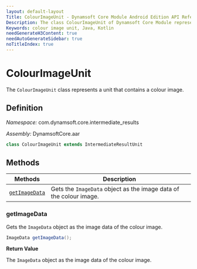 ```yaml
---
layout: default-layout
Title: ColourImageUnit - Dynamsoft Core Module Android Edition API Reference
Description: The class ColourImageUnit of Dynamsoft Core Module represents a unit that contains a colour image.
Keywords: colour image unit, Java, Kotlin
needGenerateH3Content: true
needAutoGenerateSidebar: true
noTitleIndex: true
---
```


# ColourImageUnit

The `ColourImageUnit` class represents a unit that contains a colour image.

## Definition

*Namespace:* com.dynamsoft.core.intermediate_results

*Assembly:* DynamsoftCore.aar

```java
class ColourImageUnit extends IntermediateResultUnit
```

## Methods

| Methods | Description |
| ------- | ----------- |
| [`getImageData`](#getimagedata) | Gets the `ImageData` object as the image data of the colour image. |

### getImageData

Gets the `ImageData` object as the image data of the colour image.

```java
ImageData getImageData();
```

**Return Value**

The `ImageData` object as the image data of the colour image.
